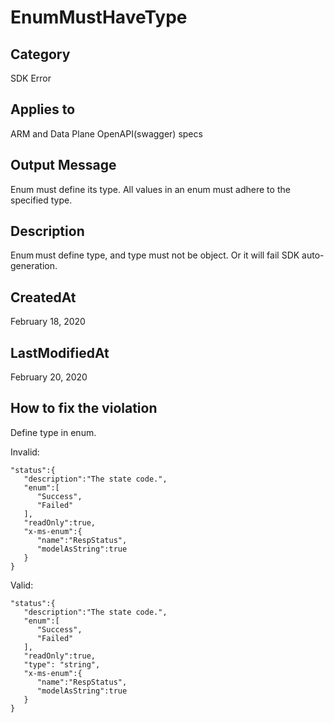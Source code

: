 # EnumMustHaveType

## Category

SDK Error

## Applies to

ARM and Data Plane OpenAPI(swagger) specs

## Output Message

Enum must define its type. All values in an enum must adhere to the specified type.

## Description

Enum must define type, and type must not be object. Or it will fail SDK auto-generation.

## CreatedAt

February 18, 2020

## LastModifiedAt

February 20, 2020

## How to fix the violation

Define type in enum.

Invalid:

```
"status":{
   "description":"The state code.",
   "enum":[
      "Success",
      "Failed"
   ],
   "readOnly":true,
   "x-ms-enum":{
      "name":"RespStatus",
      "modelAsString":true
   }
}
```

Valid:

```
"status":{
   "description":"The state code.",
   "enum":[
      "Success",
      "Failed"
   ],
   "readOnly":true,
   "type": "string",
   "x-ms-enum":{
      "name":"RespStatus",
      "modelAsString":true
   }
}
```
